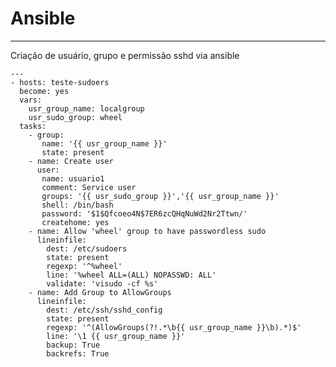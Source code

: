 
# Ansible
<hr>
Criação de usuário, grupo e permissão sshd via ansible

    ---
    - hosts: teste-sudoers
      become: yes
      vars:
        usr_group_name: localgroup
        usr_sudo_group: wheel
      tasks:
        - group:
           name: '{{ usr_group_name }}'
           state: present
        - name: Create user
          user:
           name: usuario1
           comment: Service user
           groups: '{{ usr_sudo_group }}','{{ usr_group_name }}'
           shell: /bin/bash
           password: '$1$Qfcoeo4N$7ER6zcQHqNuWd2Nr2Ttwn/'
           createhome: yes
        - name: Allow 'wheel' group to have passwordless sudo
          lineinfile:
            dest: /etc/sudoers
            state: present
            regexp: '^%wheel'
            line: '%wheel ALL=(ALL) NOPASSWD: ALL'
            validate: 'visudo -cf %s'
        - name: Add Group to AllowGroups
          lineinfile:
            dest: /etc/ssh/sshd_config
            state: present
            regexp: '^(AllowGroups(?!.*\b{{ usr_group_name }}\b).*)$'
            line: '\1 {{ usr_group_name }}'
            backup: True
            backrefs: True
